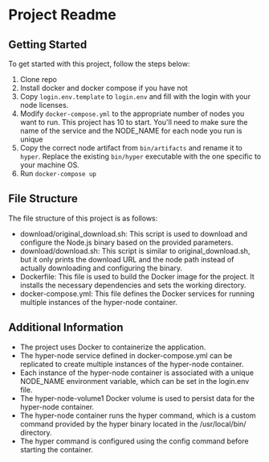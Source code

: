 # Project Readme

## Getting Started
To get started with this project, follow the steps below:

1. Clone repo
2. Install docker and docker compose if you have not
3. Copy `login.env.template` to `login.env` and fill with the login with your node licenses.
4. Modify `docker-compose.yml` to the appropriate number of nodes you want to run. This project has 10 to start. You'll need to make sure the name of the service and the NODE_NAME for each node you run is unique
5. Copy the correct node artifact from `bin/artifacts` and rename it to `hyper`. Replace the existing `bin/hyper` executable with the one specific to your machine OS.
5. Run `docker-compose up`

## File Structure
The file structure of this project is as follows:

- download/original_download.sh: This script is used to download and configure the Node.js binary based on the provided parameters.
- download/download.sh: This script is similar to original_download.sh, but it only prints the download URL and the node path instead of actually downloading and configuring the binary.
- Dockerfile: This file is used to build the Docker image for the project. It installs the necessary dependencies and sets the working directory.
- docker-compose.yml: This file defines the Docker services for running multiple instances of the hyper-node container.

## Additional Information
- The project uses Docker to containerize the application.
- The hyper-node service defined in docker-compose.yml can be replicated to create multiple instances of the hyper-node container.
- Each instance of the hyper-node container is associated with a unique NODE_NAME environment variable, which can be set in the login.env file.
- The hyper-node-volume1 Docker volume is used to persist data for the hyper-node container.
- The hyper-node container runs the hyper command, which is a custom command provided by the hyper binary located in the /usr/local/bin/ directory.
- The hyper command is configured using the config command before starting the container.